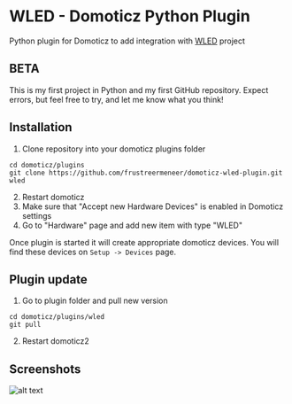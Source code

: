 # WLED - Domoticz Python Plugin
Python plugin for Domoticz to add integration with [WLED](https://github.com/Aircoookie/WLED) project

## BETA
This is my first project in Python and my first GitHub repository. Expect errors, but feel free to try, and let me know what you think!

## Installation

1. Clone repository into your domoticz plugins folder
```
cd domoticz/plugins
git clone https://github.com/frustreermeneer/domoticz-wled-plugin.git wled
```
2. Restart domoticz
3. Make sure that "Accept new Hardware Devices" is enabled in Domoticz settings
4. Go to "Hardware" page and add new item with type "WLED"

Once plugin is started it will create appropriate domoticz devices. You will find these devices on `Setup -> Devices` page.

## Plugin update

1. Go to plugin folder and pull new version
```
cd domoticz/plugins/wled
git pull
```
2. Restart domoticz2

## Screenshots

![alt text](https://raw.githubusercontent.com/frustreermeneer/domoticz-wled-plugin/master/screenshot.jpg)